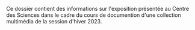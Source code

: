 Ce dossier contient des informations sur l'exposition présentée au Centre des Sciences dans le cadre du cours de documention d'une collection multimédia de la session d'hiver 2023.
